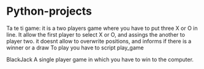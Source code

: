# Python-projects

Ta te ti game: 
it is a two players game where you have to put three X or O in line. It allow the first player to select X or O, and assings the another to player two.
it doesnt allow to overwrite positions, and informs if there is a winner or a draw
To play you have to script play_game

BlackJack
A single player game in which you have to win to the computer. 
